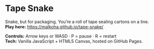 # Tape Snake
Snake, but for packaging. You’re a roll of tape sealing cartons on a line.  
**Play here:** https://malkoha.github.io/tape-snake/

**Controls:** Arrow keys or WASD · P = pause · R = restart  
**Tech:** Vanilla JavaScript + HTML5 Canvas, hosted on GitHub Pages.
